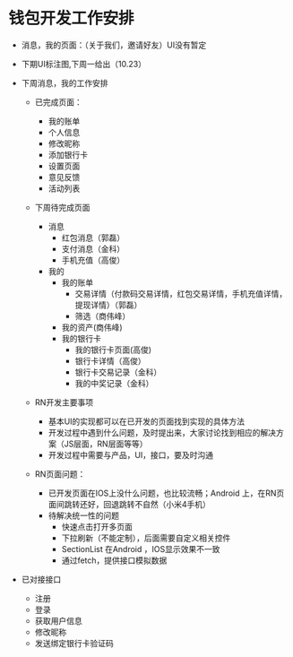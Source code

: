 钱包开发工作安排
===
- 消息，我的页面：（关于我们，邀请好友）UI没有暂定
- 下期UI标注图,下周一给出（10.23）
- 下周消息，我的工作安排
	- 已完成页面：
		- 我的账单
		- 个人信息
		- 修改昵称 
		- 添加银行卡
		- 设置页面
		- 意见反馈
		- 活动列表
	- 下周待完成页面
		- 消息
			- 红包消息（郭磊）
			- 支付消息（金科）
			- 手机充值（高俊）
	 	- 我的
			- 我的账单
				- 交易详情（付款码交易详情，红包交易详情，手机充值详情，提现详情）（郭磊）
				- 筛选（商伟峰）
			- 我的资产(商伟峰)
			- 我的银行卡
				- 我的银行卡页面(高俊)
				- 银行卡详情（高俊）
				- 银行卡交易记录（金科）
				- 我的中奖记录（金科）

	- RN开发主要事项
		- 基本UI的实现都可以在已开发的页面找到实现的具体方法
		- 开发过程中遇到什么问题，及时提出来，大家讨论找到相应的解决方案（JS层面，RN层面等等）
		- 开发过程中需要与产品，UI，接口，要及时沟通
	- RN页面问题：
		- 已开发页面在IOS上没什么问题，也比较流畅；Android 上，在RN页面间跳转还好，回退跳转不自然（小米4手机）
		- 待解决统一性的问题
			- 快速点击打开多页面
			- 下拉刷新（不能定制），后面需要自定义相关控件
			- SectionList 在Android ，IOS显示效果不一致
			- 通过fetch，提供接口模拟数据



- 已对接接口
    - 注册
    - 登录
    - 获取用户信息
    - 修改昵称
    - 发送绑定银行卡验证码
    

